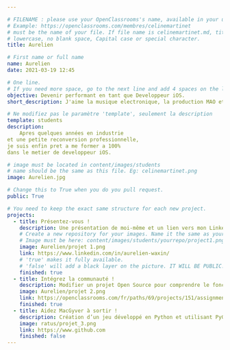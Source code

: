 ```yaml
---

# FILENAME : please use your OpenClassrooms's name, available in your url.
# Example: https://openclassrooms.com/membres/celinemartinet
# must be the name of your file. If file name is celinemartinet.md, title is celinemartinet.
# lowercase, no blank space, Capital case or special character.
title: Aurelien

# First name or full name
name: Aurelien
date: 2021-03-19 12:45

# One line.
# If you need more space, go to the next line and add 4 spaces on the left, as in 'description'.
objective: Devenir performant en tant que Developpeur iOS.
short_description: J'aime la musique electronique, la production MAO et l'Amour. J'apprends à coder pour devenir Developpeur iOS.

# Ne modifiez pas le paramètre 'template', seulement la description
template: students
description:
    Apres quelques années en industrie 
et une petite reconversion professionnelle,
je suis enfin pret a me former a 100%
dans le metier de developpeur iOS.

# image must be located in content/images/students
# name should be the same as this file. Eg: celinemartinet.png
image: Aurelien.jpg

# Change this to True when you do you pull request.
public: True

# You need to keep the exact same structure for each new project.
projects:
  - title: Présentez-vous !
    description: Une présentation de moi-même et un lien vers mon LinkedIn.
    # Create a new repository for your images. Name it the same as your nickname and profile picture.
    # Image must be here: content/images/students/yourrepo/project1.png
    image: Aurelien/projet 1.png
    link: https://www.linkedin.com/in/aurelien-waxin/
    # 'true' makes it fully available.
    # 'false' will add a black layer on the picture. IT WILL BE PUBLIC!
    finished: true
  - title: Intégrez la communauté !
    description: Modifier un projet Open Source pour comprendre le fonctionnement de Git, de Github et des pull requests. 
    image: Aurelien/projet 2.png
    link: https://openclassrooms.com/fr/paths/69/projects/151/assignment
    finished: true
  - title: Aidez MacGyver à sortir !
    description: Création d’un jeu développé en Python et utilisant PyGame.
    image: ratus/projet_3.png
    link: https://www.github.com
    finished: false
---
```

